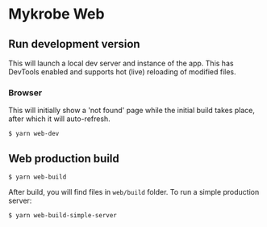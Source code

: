 # Mykrobe Web

## Run development version

This will launch a local dev server and instance of the app. This has DevTools enabled and supports hot (live) reloading of modified files.

### Browser

This will initially show a 'not found' page while the initial build takes place, after which it will auto-refresh.

```
$ yarn web-dev
```

## Web production build

```
$ yarn web-build
```

After build, you will find files in `web/build` folder. To run a simple production server:

```
$ yarn web-build-simple-server
```
